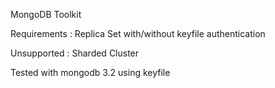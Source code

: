 MongoDB Toolkit

Requirements :
Replica Set with/without keyfile authentication

Unsupported  :
Sharded Cluster

Tested with mongodb 3.2 using keyfile
